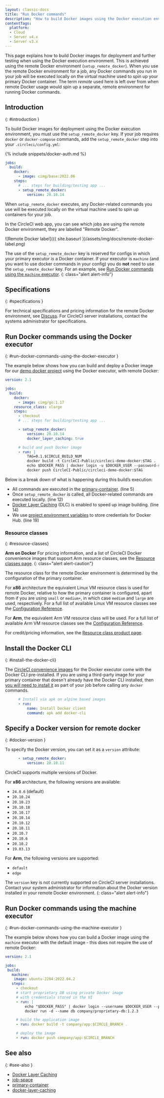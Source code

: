 ```yaml
---
layout: classic-docs
title: "Run Docker commands"
description: "How to build Docker images using the Docker execution environment"
contentTags:
  platform:
  - Cloud
  - Server v4.x
  - Server v3.x
---
```


This page explains how to build Docker images for deployment and further testing when using the Docker execution environment. This is achieved using the remote Docker environment (`setup_remote_docker`). When you use the remote Docker environment for a job, any Docker commands you run in your job will be executed locally on the virtual machine used to spin up your primary Docker container. The term _remote_ used here is left over from when remote Docker usage would spin up a separate, remote environment for running Docker commands.

## Introduction
{: #introduction }

To build Docker images for deployment using the Docker execution environment, you must use the `setup_remote_docker` key. If your job requires `docker` or `docker-compose` commands, add the `setup_remote_docker` step into your `.circleci/config.yml`:

{% include snippets/docker-auth.md %}

```yaml
jobs:
  build:
    docker:
      - image: cimg/base:2022.06
    steps:
      # ... steps for building/testing app ...
      - setup_remote_docker:
          version: 20.10.14
```

When `setup_remote_docker` executes, any Docker-related commands you use will be executed locally on the virtual machine used to spin up containers for your job.

In the CircleCI web app, you can see which jobs are using the remote Docker environment, they are labelled "Remote Docker".

![Remote Docker label]({{ site.baseurl }}/assets/img/docs/remote-docker-label.png)

The use of the `setup_remote_docker` key is reserved for configs in which your primary executor _is_ a Docker container. If your executor is `machine` (and you want to use docker commands in your config) you do **not** need to use the `setup_remote_docker` key. For an example, see [Run Docker commands using the `machine` executor](#run-docker-commands-using-the-machine-executor).
{: class="alert alert-info"}

## Specifications
{: #specifications }

For technical specifications and pricing information for the remote Docker environment, see [Discuss](https://discuss.circleci.com/t/changes-to-remote-docker-reporting-pricing/47759). For CircleCI server installations, contact the systems administrator for specifications.

## Run Docker commands using the Docker executor
{: #run-docker-commands-using-the-docker-executor }

The example below shows how you can build and deploy a Docker image for our [demo docker project](https://github.com/CircleCI-Public/circleci-demo-docker) using the Docker executor, with remote Docker:

```yml
version: 2.1

jobs:
  build:
    docker:
      - image: cimg/go:1.17
    resource_class: xlarge
    steps:
      - checkout
      # ... steps for building/testing app ...

      - setup_remote_docker:
          version: 20.10.14
          docker_layer_caching: true

      # build and push Docker image
      - run: |
          TAG=0.1.$CIRCLE_BUILD_NUM
          docker build -t CircleCI-Public/circleci-demo-docker:$TAG .
          echo $DOCKER_PASS | docker login -u $DOCKER_USER --password-stdin
          docker push CircleCI-Public/circleci-demo-docker:$TAG
```

Below is a break down of what is happening during this build’s execution:

* All commands are executed in the [primary-container](/docs/glossary/#primary-container). (line 5)
* Once `setup_remote_docker` is called, all Docker-related commands are executed locally. (line 12)
* [Docker Layer Caching](/docs/glossary/#docker-layer-caching) (DLC) is enabled to speed up image building. (line 14)
* We use [project environment variables](/docs/set-environment-variable/#set-an-environment-variable-in-a-project) to store credentials for Docker Hub. (line 19)

### Resource classes
{: #resource-classes}

**Arm on Docker** For pricing information, and a list of CircleCI Docker convenience images that support Arm resource classes, see the [Resource classes page](https://circleci.com/product/features/resource-classes/).
{: class="alert alert-caution"}

The resource class for the remote Docker environment is determined by the configuration of the primary container.

For **x86** architecture the equivalent Linux VM resource class is used for remote Docker, relative to how the primary container is configured, apart from if you are using `small` or `medium+`, in which case `medium` and `large` are used, respectively. For a full list of available Linux VM resource classes see the [Configuration Reference](/docs/configuration-reference/#linuxvm-execution-environment).

For **Arm**, the equivalent Arm VM resource class will be used. For a full list of available Arm VM resource classes see the [Configuration Reference](/docs/configuration-reference/#arm-execution-environment).

For credit/pricing information, see the [Resource class product page](https://circleci.com/product/features/resource-classes/).

## Install the Docker CLI
{: #install-the-docker-cli}

The [CircleCI convenience images]({{site.baseurl}}/circleci-images/) for the Docker executor come with the Docker CLI pre-installed. If you are using a third-party image for your primary container that doesn't already have the Docker CLI installed, then [you will need to install it](https://docs.docker.com/install/#supported-platforms) as part of your job before calling any `docker` commands.

```yml
      # Install via apk on alpine based images
      - run:
          name: Install Docker client
          command: apk add docker-cli
```

## Specify a Docker version for remote docker
{: #docker-version }

To specify the Docker version, you can set it as a `version` attribute:

```yml
      - setup_remote_docker:
          version: 20.10.11
```

CircleCI supports multiple versions of Docker.

For **x86** architecture, the following versions are available:

- `24.0.6` (default)
- `20.10.24`
- `20.10.23`
- `20.10.18`
- `20.10.17`
- `20.10.14`
- `20.10.12`
- `20.10.11`
- `20.10.7`
- `20.10.6`
- `20.10.2`
- `19.03.13`

For **Arm**, the following versions are supported:

- `default`
- `edge`

<!---
Consult the [Stable releases](https://download.docker.com/linux/static/stable/x86_64/) or [Edge releases](https://download.docker.com/linux/static/edge/x86_64/) for the full list of supported versions.
--->

The `version` key is not currently supported on CircleCI server installations. Contact your system administrator for information about the Docker version installed in your remote Docker environment.
{: class="alert alert-info"}

## Run Docker commands using the machine executor
{: #run-docker-commands-using-the-machine-executor }

The example below shows how you can build a Docker image using the `machine` executor with the default image - this does not require the use of remote Docker:

```yaml
version: 2.1

jobs:
 build:
   machine:
    image: ubuntu-2204:2022.04.2
   steps:
     - checkout
     # start proprietary DB using private Docker image
     # with credentials stored in the UI
     - run: |
         echo "$DOCKER_PASS" | docker login --username $DOCKER_USER --password-stdin
         docker run -d --name db company/proprietary-db:1.2.3

     # build the application image
     - run: docker build -t company/app:$CIRCLE_BRANCH .

     # deploy the image
     - run: docker push company/app:$CIRCLE_BRANCH
```

## See also
{: #see-also }

* [Docker Layer Caching](/docs/docker-layer-caching/)
* [job-space](/docs/glossary/#job-space)
* [primary-container](/docs/glossary/#primary-container)
* [docker-layer-caching](/docs/glossary/#docker-layer-caching)
